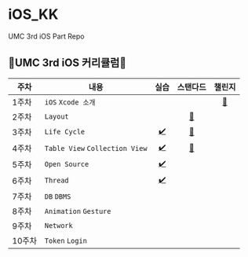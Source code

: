 # iOS_KK
UMC 3rd iOS Part Repo 
</br>

## 🍏UMC 3rd iOS 커리큘럼🍏
| **주차** | **내용**                         |                                 **실습**                                  |                                **스탠다드**                                 |                             **챌린지**                              | 
|--------|--------------------------------|:-----------------------------------------------------------------------:|:-----------------------------------------------------------------------:|:----------------------------------------------------------------:|
| 1주차    | `iOS` `Xcode 소개`               |                                                                         |                                                                         | [🍎](https://github.com/UMC-3rd-Seminar/iOS_KK/tree/main/Week01) |
| 2주차    | `Layout`                       |                                                                         |    [🍏](https://github.com/UMC-3rd-Seminar/iOS_KK/tree/main/Week01)     |
| 3주차    | `Life Cycle`                   | [✔️](https://github.com/UMC-3rd-Seminar/iOS_KK/tree/main/Week03/Week03) | [🍏](https://github.com/UMC-3rd-Seminar/iOS_KK/tree/main/Week03/Week03) |
| 4주차    | `Table View` `Collection View` | [✔️](https://github.com/UMC-3rd-Seminar/iOS_KK/tree/main/Week04/Week04) | [🍏](https://github.com/UMC-3rd-Seminar/iOS_KK/tree/main/Week04/Week04)|
| 5주차    | `Open Source`                  | [✔️](https://github.com/UMC-3rd-Seminar/iOS_KK/tree/main/Week05) |
| 6주차    | `Thread`                       | [✔️](https://github.com/UMC-3rd-Seminar/iOS_KK/commit/c789bd05463e490c47ff26e71255a44d4eb5be93#diff-0b09557422229afb0c285d5c066ed9605fb6901441533178687935384ee09798)|
| 7주차    | `DB` `DBMS`                    |
| 8주차    | `Animation` `Gesture`          |
| 9주차    | `Network`                      |
| 10주차   | `Token` `Login`                 |
    